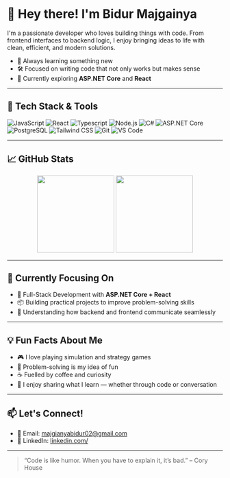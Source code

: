 # 👋 Hey there! I'm Bidur Majgainya

I'm a passionate developer who loves building things with code. From frontend interfaces to backend logic, I enjoy bringing ideas to life with clean, efficient, and modern solutions.

- 🧠 Always learning something new  
- 🛠️ Focused on writing code that not only works but makes sense  
- 🌱 Currently exploring **ASP.NET Core** and **React**

---

## 🚀 Tech Stack & Tools

![JavaScript](https://img.shields.io/badge/-JavaScript-F7DF1E?style=flat&logo=javascript&logoColor=black)
![React](https://img.shields.io/badge/-React-61DAFB?style=flat&logo=react&logoColor=black)
![Typescript](https://img.shields.io/badge/-ASP.NET%20Core-512BD4?style=flat&logo=dotnet&logoColor=white)
![Node.js](https://img.shields.io/badge/-Node.js-339933?style=flat&logo=nodedotjs&logoColor=white)
![C#](https://img.shields.io/badge/-C%23-239120?style=flat&logo=c-sharp&logoColor=white)
![ASP.NET Core](https://img.shields.io/badge/-ASP.NET%20Core-512BD4?style=flat&logo=dotnet&logoColor=white)
![PostgreSQL](https://img.shields.io/badge/-PostgreSQL-4169E1?style=flat&logo=postgresql&logoColor=white)
![Tailwind CSS](https://img.shields.io/badge/-Tailwind%20CSS-38B2AC?style=flat&logo=tailwind-css&logoColor=white)
![Git](https://img.shields.io/badge/-Git-F05032?style=flat&logo=git&logoColor=white)
![VS Code](https://img.shields.io/badge/-VS%20Code-007ACC?style=flat&logo=visual-studio-code&logoColor=white)

---

## 📈 GitHub Stats

<p align="center">
  <img src="https://github-readme-stats.vercel.app/api?username=bidurmajgainya&show_icons=true&theme=github_dark" height="180" />
  <img src="https://github-readme-stats.vercel.app/api/top-langs/?username=bidurmajgainya&layout=compact&theme=github_dark" height="180" />
</p>

---

## 🔭 Currently Focusing On

- 🚀 Full-Stack Development with **ASP.NET Core + React**
- 📦 Building practical projects to improve problem-solving skills
- 🧩 Understanding how backend and frontend communicate seamlessly

---

## 💡 Fun Facts About Me

- 🎮 I love playing simulation and strategy games
- 🧩 Problem-solving is my idea of fun
- ☕ Fuelled by coffee and curiosity
- 💬 I enjoy sharing what I learn — whether through code or conversation

---

## 📫 Let's Connect!

- 📧 Email: [majgianyabidur02@gmail.com](mailto:majgianyabidur02@gmail.com)  
- 💼 LinkedIn: [linkedin.com/](https://www.linkedin.com/in/bidur-majgianya-196318248/)  
 


---

> “Code is like humor. When you have to explain it, it’s bad.” – Cory House

